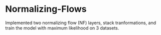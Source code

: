 # Normalizing-Flows

Implemented two normalizing flow (NF) layers, stack tranformations, and train the model with maximum likelihood on 3 datasets.
